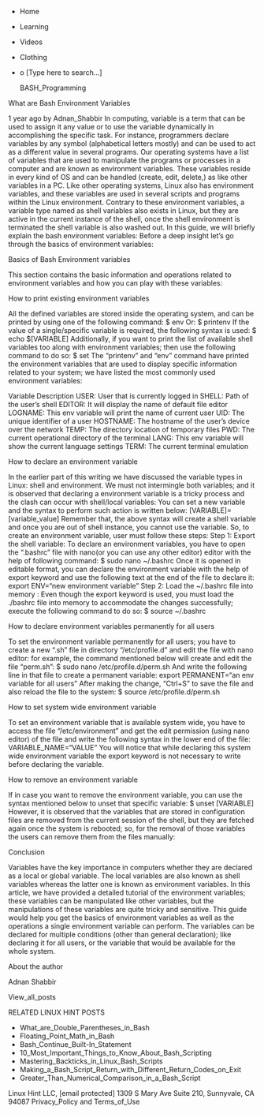 





















































* Home
* Learning
* Videos
* Clothing
*
  o [Type here to search...]


   BASH_Programming


What are Bash Environment Variables

1 year ago
by Adnan_Shabbir
In computing, variable is a term that can be used to assign it any value or to
use the variable dynamically in accomplishing the specific task. For instance,
programmers declare variables by any symbol (alphabetical letters mostly) and
can be used to act as a different value in several programs. Our operating
systems have a list of variables that are used to manipulate the programs or
processes in a computer and are known as environment variables. These variables
reside in every kind of OS and can be handled (create, edit, delete,) as like
other variables in a PC. Like other operating systems, Linux also has
environment variables, and these variables are used in several scripts and
programs within the Linux environment. Contrary to these environment variables,
a variable type named as shell variables also exists in Linux, but they are
active in the current instance of the shell, once the shell environment is
terminated the shell variable is also washed out. In this guide, we will
briefly explain the bash environment variables: Before a deep insight let’s go
through the basics of environment variables:

Basics of Bash Environment variables

This section contains the basic information and operations related to
environment variables and how you can play with these variables:

How to print existing environment variables

All the defined variables are stored inside the operating system, and can be
printed by using one of the following command:
$ env
Or:
$ printenv
If the value of a single/specific variable is required, the following syntax is
used:
$ echo $[VARIABLE]
Additionally, if you want to print the list of available shell variables too
along with environment variables; then use the following command to do so:
$ set
The “printenv” and “env” command have printed the environment variables that
are used to display specific information related to your system; we have listed
the most commonly used environment variables:

Variable  Description
USER:     User that is currently logged in
SHELL:    Path of the user’s shell
EDITOR:   It will display the name of default file editor
LOGNAME:  This env variable will print the name of current user
UID:      The unique identifier of a user
HOSTNAME: The hostname of the user’s device over the network
TEMP:     The directory location of temporary files
PWD:      The current operational directory of the terminal
LANG:     This env variable will show the current language settings
TERM:     The current terminal emulation


How to declare an environment variable

In the earlier part of this writing we have discussed the variable types in
Linux: shell and environment. We must not intermingle both variables; and it is
observed that declaring a environment variable is a tricky process and the
clash can occur with shell/local variables:
You can set a new variable and the syntax to perform such action is written
below:
[VARIABLE]=[variable_value]
Remember that, the above syntax will create a shell variable and once you are
out of shell instance, you cannot use the variable.
So, to create an environment variable, user must follow these steps:
Step 1: Export the shell variable: To declare an environment variables, you
have to open the “.bashrc” file with nano(or you can use any other editor)
editor with the help of following command:
$ sudo nano ~/.bashrc
Once it is opened in editable format, you can declare the environment variable
with the help of export keyword and use the following text at the end of the
file to declare it:
export ENV=“new environment variable”
Step 2: Load the ~/.bashrc file into memory : Even though the export keyword is
used, you must load the ./bashrc file into memory to accommodate the changes
successfully; execute the following command to do so:
$ source ~/.bashrc

How to declare environment variables permanently for all users

To set the environment variable permanently for all users; you have to create a
new “.sh” file in directory “/etc/profile.d” and edit the file with nano
editor: for example, the command mentioned below will create and edit the file
“perm.sh”:
$ sudo nano /etc/profile.d/perm.sh
And write the following line in that file to create a permanent variable:
export PERMANENT=“an env variable for all users”
After making the change, “Ctrl+S” to save the file and also reload the file to
the system:
$ source /etc/profile.d/perm.sh

How to set system wide environment variable

To set an environment variable that is available system wide, you have to
access the file “/etc/environment” and get the edit permission (using nano
editor) of the file and write the following syntax in the lower end of the
file:
VARIABLE_NAME=“VALUE”
You will notice that while declaring this system wide environment variable the
export keyword is not necessary to write before declaring the variable.

How to remove an environment variable

If in case you want to remove the environment variable, you can use the syntax
mentioned below to unset that specific variable:
$ unset [VARIABLE]
However, it is observed that the variables that are stored in configuration
files are removed from the current session of the shell, but they are fetched
again once the system is rebooted; so, for the removal of those variables the
users can remove them from the files manually:

Conclusion

Variables have the key importance in computers whether they are declared as a
local or global variable. The local variables are also known as shell variables
whereas the latter one is known as environment variables. In this article, we
have provided a detailed tutorial of the environment variables; these variables
can be manipulated like other variables, but the manipulations of these
variables are quite tricky and sensitive. This guide would help you get the
basics of environment variables as well as the operations a single environment
variable can perform. The variables can be declared for multiple conditions
(other than general declaration); like declaring it for all users, or the
variable that would be available for the whole system.


About the author


Adnan Shabbir

View_all_posts

RELATED LINUX HINT POSTS


* What_are_Double_Parentheses_in_Bash
* Floating_Point_Math_in_Bash
* Bash_Continue_Built-In_Statement
* 10_Most_Important_Things_to_Know_About_Bash_Scripting
* Mastering_Backticks_in_Linux_Bash_Scripts
* Making_a_Bash_Script_Return_with_Different_Return_Codes_on_Exit
* Greater_Than_Numerical_Comparison_in_a_Bash_Script

Linux Hint LLC, [email protected]
1309 S Mary Ave Suite 210, Sunnyvale, CA 94087
 Privacy_Policy and Terms_of_Use
